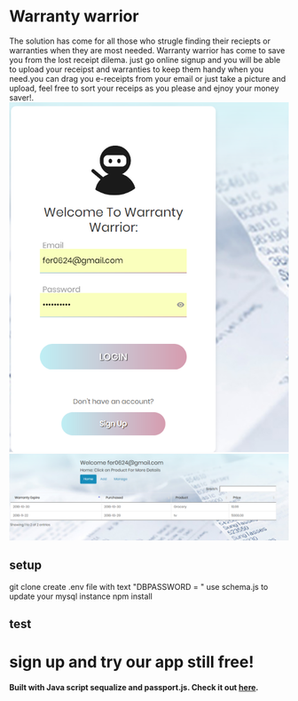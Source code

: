# Warranty warrior
The solution has come for all those who strugle finding their reciepts or warranties when they are most needed. Warranty warrior
has come to save you from the lost receipt dilema.
just go online signup and you will be able to upload your receipst and warranties to keep them handy when you need.you can drag you e-receipts from your email or just take a picture and upload, feel free to sort your receips as you please and ejnoy your money saver!.
![screenshot](public/images/warrior.PNG)
![screenshot](public/images/warr2.PNG)
## setup
 git clone <repository>
 create .env file with text "DBPASSWORD = <password>"
 use schema.js to update your mysql instance
 npm install

## test
# sign up and try our app still free!
#### Built with Java script sequalize and passport.js. Check it out [here](https://quiet-oasis-70947.herokuapp.com/).


 